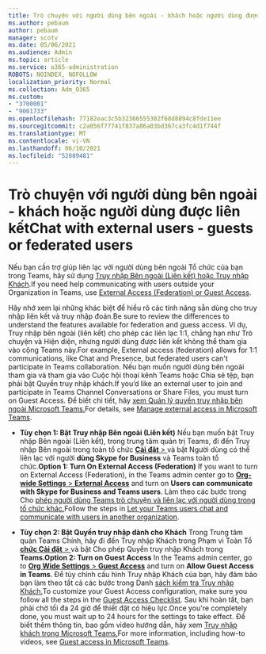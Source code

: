 ```yaml
---
title: Trò chuyện với người dùng bên ngoài - khách hoặc người dùng được liên kết
ms.author: pebaum
author: pebaum
manager: scotv
ms.date: 05/06/2021
ms.audience: Admin
ms.topic: article
ms.service: o365-administration
ROBOTS: NOINDEX, NOFOLLOW
localization_priority: Normal
ms.collection: Adm_O365
ms.custom:
- "3700001"
- "9001733"
ms.openlocfilehash: 77182eac3c5b32366555302f68d8894c8fde11ee
ms.sourcegitcommit: c2a056f77741f837a86a03bd367ca3fc4d1f744f
ms.translationtype: MT
ms.contentlocale: vi-VN
ms.lasthandoff: 06/10/2021
ms.locfileid: "52889481"
---
```

# <a name="chat-with-external-users---guests-or-federated-users"></a><span data-ttu-id="d7685-102">Trò chuyện với người dùng bên ngoài - khách hoặc người dùng được liên kết</span><span class="sxs-lookup"><span data-stu-id="d7685-102">Chat with external users - guests or federated users</span></span>

<span data-ttu-id="d7685-103">Nếu bạn cần trợ giúp liên lạc với người dùng bên ngoài Tổ chức của bạn trong Teams, hãy sử dụng [Truy nhập Bên ngoài (Liên kết) hoặc Truy nhập Khách](/microsoftteams/manage-external-access#external-access-vs-guest-access).</span><span class="sxs-lookup"><span data-stu-id="d7685-103">If you need help communicating with users outside your Organization in Teams, use [External Access (Federation) or Guest Access](/microsoftteams/manage-external-access#external-access-vs-guest-access).</span></span>

<span data-ttu-id="d7685-104">Hãy nhớ xem lại những khác biệt để hiểu rõ các tính năng sẵn dùng cho truy nhập liên kết và truy nhập đoán.</span><span class="sxs-lookup"><span data-stu-id="d7685-104">Be sure to review the differences to understand the features available for federation and guess access.</span></span> <span data-ttu-id="d7685-105">Ví dụ, Truy nhập bên ngoài (liên kết) cho phép các liên lạc 1:1, chẳng hạn như Trò chuyện và Hiện diện, nhưng người dùng được liên kết không thể tham gia vào cộng Teams này.</span><span class="sxs-lookup"><span data-stu-id="d7685-105">For example, External access (federation) allows for 1:1 communications, like Chat and Presence, but federated users can't participate in Teams collaboration.</span></span> <span data-ttu-id="d7685-106">Nếu bạn muốn người dùng bên ngoài tham gia và tham gia vào Cuộc hội thoại kênh Teams hoặc Chia sẻ tệp, bạn phải bật Quyền truy nhập khách.</span><span class="sxs-lookup"><span data-stu-id="d7685-106">If you’d like an external user to join and participate in Teams Channel Conversations or Share Files, you must turn on Guest Access.</span></span> <span data-ttu-id="d7685-107">Để biết chi tiết, hãy [xem Quản lý quyền truy nhập bên ngoài Microsoft Teams.](/microsoftteams/manage-external-access#external-access-vs-guest-access)</span><span class="sxs-lookup"><span data-stu-id="d7685-107">For details, see [Manage external access in Microsoft Teams](/microsoftteams/manage-external-access#external-access-vs-guest-access).</span></span>

- <span data-ttu-id="d7685-108">**Tùy chọn 1: Bật Truy nhập Bên ngoài (Liên kết)** Nếu bạn muốn bật Truy nhập Bên ngoài (Liên kết), trong trung tâm quản trị Teams, đi đến Truy nhập Bên ngoài trong toàn tổ chức [ **Cài đặt**  > ](https://admin.teams.microsoft.com/company-wide-settings/external-communications) và bật Người dùng có thể liên lạc với người **dùng Skype for Business** và Teams toàn tổ chức.</span><span class="sxs-lookup"><span data-stu-id="d7685-108">**Option 1: Turn On External Access (Federation)** If you want to turn on External Access (Federation), in the Teams admin center go to [**Org-wide Settings** > **External Access**](https://admin.teams.microsoft.com/company-wide-settings/external-communications) and turn on **Users can communicate with Skype for Business and Teams users**.</span></span> <span data-ttu-id="d7685-109">Làm theo các bước trong Cho [phép người dùng Teams trò chuyện và liên lạc với người dùng trong tổ chức khác.](/microsoftteams/manage-external-access#let-your-teams-users-chat-and-communicate-with-users-in-another-organization)</span><span class="sxs-lookup"><span data-stu-id="d7685-109">Follow the steps in [Let your Teams users chat and communicate with users in another organization](/microsoftteams/manage-external-access#let-your-teams-users-chat-and-communicate-with-users-in-another-organization).</span></span>

- <span data-ttu-id="d7685-110">**Tùy chọn 2: Bật Quyền truy nhập dành cho Khách** Trong Trung tâm quản Teams Chính, hãy đi đến Truy nhập Khách trong Phạm vi Toàn Tổ [ **chức Cài đặt**  > ](https://admin.teams.microsoft.com/company-wide-settings/guest-configuration) và bật Cho phép Quyền truy nhập Khách trong **Teams.**</span><span class="sxs-lookup"><span data-stu-id="d7685-110">**Option 2: Turn on Guest Access** In the Teams admin center, go to [**Org Wide Settings** > **Guest Access**](https://admin.teams.microsoft.com/company-wide-settings/guest-configuration) and turn on **Allow Guest Access in Teams**.</span></span> <span data-ttu-id="d7685-111">Để tùy chỉnh cấu hình Truy nhập Khách của bạn, hãy đảm bảo bạn làm theo tất cả các bước trong Danh [sách kiểm tra Truy nhập Khách.](/microsoftteams/guest-access-checklist)</span><span class="sxs-lookup"><span data-stu-id="d7685-111">To customize your Guest Access configuration, make sure you follow all the steps in the [Guest Access Checklist](/microsoftteams/guest-access-checklist).</span></span> <span data-ttu-id="d7685-112">Sau khi hoàn tất, bạn phải chờ tối đa 24 giờ để thiết đặt có hiệu lực.</span><span class="sxs-lookup"><span data-stu-id="d7685-112">Once you're completely done, you must wait up to 24 hours for the settings to take effect.</span></span> <span data-ttu-id="d7685-113">Để biết thêm thông tin, bao gồm video hướng dẫn, hãy xem [Truy nhập khách trong Microsoft Teams.](/microsoftteams/guest-access)</span><span class="sxs-lookup"><span data-stu-id="d7685-113">For more information, including how-to videos, see [Guest access in Microsoft Teams](/microsoftteams/guest-access).</span></span>
